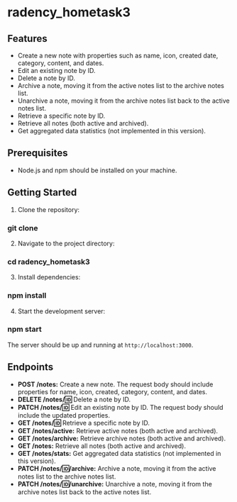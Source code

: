 # radency_hometask3

## Features
- Create a new note with properties such as name, icon, created date, category, content, and dates.
- Edit an existing note by ID.
- Delete a note by ID.
- Archive a note, moving it from the active notes list to the archive notes list.
- Unarchive a note, moving it from the archive notes list back to the active notes list.
- Retrieve a specific note by ID.
- Retrieve all notes (both active and archived).
- Get aggregated data statistics (not implemented in this version).

## Prerequisites
- Node.js and npm should be installed on your machine.

## Getting Started
1. Clone the repository:
### git clone <repository-url>
2. Navigate to the project directory:
### cd radency_hometask3
3. Install dependencies:
### npm install
4. Start the development server:
### npm start

The server should be up and running at `http://localhost:3000`.

## Endpoints
- **POST /notes:** Create a new note. The request body should include properties for name, icon, created, category, content, and dates.
- **DELETE /notes/:id:** Delete a note by ID.
- **PATCH /notes/:id:** Edit an existing note by ID. The request body should include the updated properties.
- **GET /notes/:id:** Retrieve a specific note by ID.
- **GET /notes/active:** Retrieve active notes (both active and archived).
- **GET /notes/archive:** Retrieve archive notes (both active and archived).
- **GET /notes:** Retrieve all notes (both active and archived).
- **GET /notes/stats:** Get aggregated data statistics (not implemented in this version).
- **PATCH /notes/:id:/archive:** Archive a note, moving it from the active notes list to the archive notes list.
- **PATCH /notes/:id:/unarchive:** Unarchive a note, moving it from the archive notes list back to the active notes list.
